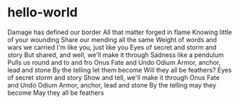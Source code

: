# hello-world
Damage has defined our border
All that matter forged in flame
Knowing little of your wounding
Share our mending all the same
Weight of words and wars we carried
I'm like you, just like you
Eyes of secret and storm and story
But shared, and well, we'll make it through
Sadness like a pendulum
Pulls us round and to and fro
Onus Fate and Undo Odium
Armor, anchor, lead and stone
By the telling let them become
Will they all be feathers?
Eyes of secret storm and story
Show and tell, we'll make it through
Onus Fate and Undo Odium
Armor, anchor, lead and stone
By the telling
may they become
May they all be feathers
